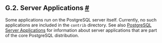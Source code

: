 ## G.2. Server Applications [#](#CONTRIB-PROG-SERVER)

Some applications run on the PostgreSQL server itself. Currently, no such applications are included in the `contrib` directory. See also [PostgreSQL Server Applications](reference-server.html "PostgreSQL Server Applications") for information about server applications that are part of the core PostgreSQL distribution.